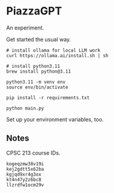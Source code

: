 # PiazzaGPT

An experiment.

Get started the usual way.

```plaintext
# install ollama for local LLM work
curl https://ollama.ai/install.sh | sh

# install python3.11
brew install python@3.11

python3.11 -m venv env
source env/bin/activate

pip install -r requirements.txt

python main.py
```

Set up your environment variables, too.

## Notes

CPSC 213 course IDs.

```plaintext
kogeqzmw38v19i
kej2gdtt5x62ba
kgjqd9xr4g3ox
kt4n47y2z6bc8
llzrdfw1ocm29v
```
